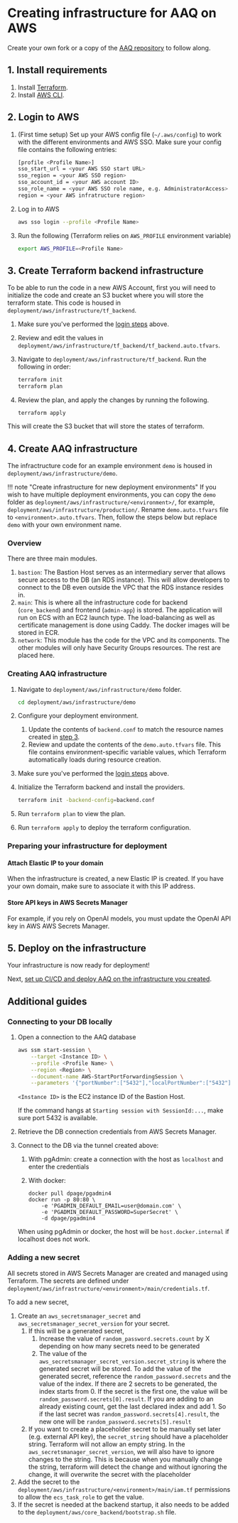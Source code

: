 # Creating infrastructure for AAQ on AWS

Create your own fork or a copy of the [AAQ repository](https://github.com/IDinsight/aaq-core) to follow along.

## 1. Install requirements

1. Install [Terraform](https://developer.hashicorp.com/terraform/install).
2. Install [AWS CLI](https://docs.aws.amazon.com/cli/latest/userguide/getting-started-install.html).

## 2. Login to AWS

1. (First time setup) Set up your AWS config file (`~/.aws/config`) to work with the different environments and AWS SSO. Make sure your config file contains the following entries:

    ```bash
    [profile <Profile Name>]
    sso_start_url = <your AWS SSO start URL>
    sso_region = <your AWS SSO region>
    sso_account_id = <your AWS account ID>
    sso_role_name = <your AWS SSO role name, e.g. AdministratorAccess>
    region = <your AWS infratructure region>
    ```

2. Log in to AWS

    ```bash
    aws sso login --profile <Profile Name>
    ```

3. Run the following (Terraform relies on `AWS_PROFILE` environment variable)

    ```bash
    export AWS_PROFILE=<Profile Name>
    ```

## 3. Create Terraform backend infrastructure

To be able to run the code in a new AWS Account, first you will need to initialize the
code and create an S3 bucket where you will store the terraform state. This code is
housed in `deployment/aws/infrastructure/tf_backend`.

1. Make sure you've performed the [login steps](#2-login-to-aws) above.
1. Review and edit the values in `deployment/aws/infrastructure/tf_backend/tf_backend.auto.tfvars`.
1. Navigate to `deployment/aws/infrastructure/tf_backend`. Run the following in order:

    ```bash
    terraform init
    terraform plan
    ```

1. Review the plan, and apply the changes by running the following.

    ```
    terraform apply
    ```

 This will create the S3 bucket that will store the states of terraform.

## 4. Create AAQ infrastructure

The infractructure code for an example environment `demo` is housed in
`deployment/aws/infrastructure/demo`.

!!! note "Create infrastructure for new deployment environments"
    If you wish to have multiple deployment environments, you can copy the `demo`
    folder as `deployment/aws/infrastructure/<environment>/`, for example,
    `deployment/aws/infrastructure/production/`.
    Rename `demo.auto.tfvars` file to `<environment>.auto.tfvars`. Then, follow the steps
    below but replace `demo` with your own environment name.

### Overview

There are three main modules.

1. `bastion`: The Bastion Host serves as an intermediary server that allows secure access to the
   DB (an RDS instance). This will allow developers to connect to the DB even outside
   the VPC that the RDS instance resides in.
2. `main`: This is where all the infrastructure code for backend (`core_backend`) and
   frontend (`admin-app`) is stored. The application will run on ECS with an EC2 launch type. The
   load-balancing as well as certificate management is done using Caddy. The docker images will be stored in ECR.
3. `network`: This module has the code for the VPC and its components. The other modules will only have Security Groups resources. The rest are placed here.

### Creating AAQ infrastructure

1. Navigate to `deployment/aws/infrastructure/demo` folder.

    ```bash
    cd deployment/aws/infrastructure/demo
    ```

1. Configure your deployment environment.
    1. Update the contents of `backend.conf` to match the resource names created in
       [step 3](#3-create-terraform-backend-infrastructure).
    1. Review and update the contents of the `demo.auto.tfvars` file. This file contains environment-specific variable
        values, which Terraform automatically loads during resource creation.
1. Make sure you've performed the [login steps](#2-login-to-aws) above.
1. Initialize the Terraform backend and install the providers.

    ```bash
    terraform init -backend-config=backend.conf
    ```

1. Run `terraform plan` to view the plan.
1. Run `terraform apply` to deploy the terraform configuration.

### Preparing your infrastructure for deployment

#### Attach Elastic IP to your domain

When the infrastructure is created, a new Elastic IP is created. If you have your own
domain, make sure to associate it with this IP address.

#### Store API keys in AWS Secrets Manager

For example, if you rely on OpenAI models, you must update the OpenAI API key in AWS AWS Secrets Manager.

## 5. Deploy on the infrastructure

Your infrastructure is now ready for deployment!

Next, [set up CI/CD and deploy AAQ on the infrastructure you created](cicd.md).

## Additional guides

### Connecting to your DB locally

1. Open a connection to the AAQ database

    ```bash
    aws ssm start-session \
        --target <Instance ID> \
        --profile <Profile Name> \
        --region <Region> \
        --document-name AWS-StartPortForwardingSession \
        --parameters '{"portNumber":["5432"],"localPortNumber":["5432"]}'
    ```

    `<Instance ID>` is the EC2 instance ID of the Bastion Host.

    If the command hangs at `Starting session with SessionId:...`, make sure port
    5432 is available.

2. Retrieve the DB connection credentials from AWS Secrets Manager.
3. Connect to the DB via the tunnel created above:
    1. With pgAdmin: create a connection with the host as `localhost` and enter the credentials
    2. With docker:

        ```
        docker pull dpage/pgadmin4
        docker run -p 80:80 \
            -e 'PGADMIN_DEFAULT_EMAIL=user@domain.com' \
            -e 'PGADMIN_DEFAULT_PASSWORD=SuperSecret' \
            -d dpage/pgadmin4
        ```

    When using pgAdmin or docker, the host will be `host.docker.internal` if localhost does not work.

### Adding a new secret

All secrets stored in AWS Secrets Manager are created and managed using Terraform. The
secrets are defined under `deployment/aws/infrastructure/<environment>/main/credentials.tf`.

To add a new secret,

1. Create an `aws_secretsmanager_secret` and `aws_secretsmanager_secret_version` for
   your secret.
    1. If this will be a generated secret,
        1. Increase the value of `random_password.secrets.count` by X depending on how many secrets need to be generated
        1. The value of the `aws_secretsmanager_secret_version.secret_string` is where the generated secret will be stored. To add the value of the generated secret, reference the `random_password.secrets` and the value of the index. If there are 2 secrets to be generated, the index starts from 0. If the secret is the first one, the value will be `random_password.secrets[0].result`. If you are adding to an already existing count, get the last declared index and add 1. So if the last secret was `random_password.secrets[4].result`, the new one will be `random_password.secrets[5].result`
    1. If you want to create a placeholder secret to be manually set later (e.g. external API key), the
        `secret_string` should have a placeholder string. Terraform will not allow an empty
        string. In the `aws_secretsmanager_secret_version`, we will also have to ignore
        changes to the string. This is because when you manually change the string, terraform
        will detect the change and without ignoring the change, it will overwrite the secret
       with the placeholder
1. Add the secret to the `deployment/aws/infrastructure/<environment>/main/iam.tf` permissions to allow the `ecs_task_role` to get the value.
1. If the secret is needed at the backend startup, it also needs to be added to the
   `deployment/aws/core_backend/bootstrap.sh` file.
